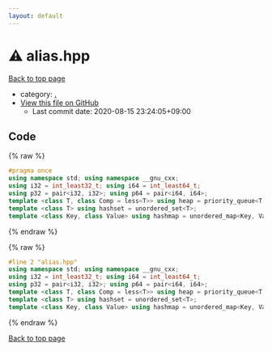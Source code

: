 ```yaml
---
layout: default
---
```


<!-- mathjax config similar to math.stackexchange -->
<script type="text/javascript" async
  src="https://cdnjs.cloudflare.com/ajax/libs/mathjax/2.7.5/MathJax.js?config=TeX-MML-AM_CHTML">
</script>
<script type="text/x-mathjax-config">
  MathJax.Hub.Config({
    TeX: { equationNumbers: { autoNumber: "AMS" }},
    tex2jax: {
      inlineMath: [ ['$','$'] ],
      processEscapes: true
    },
    "HTML-CSS": { matchFontHeight: false },
    displayAlign: "left",
    displayIndent: "2em"
  });
</script>

<script type="text/javascript" src="https://cdnjs.cloudflare.com/ajax/libs/jquery/3.4.1/jquery.min.js"></script>
<script src="https://cdn.jsdelivr.net/npm/jquery-balloon-js@1.1.2/jquery.balloon.min.js" integrity="sha256-ZEYs9VrgAeNuPvs15E39OsyOJaIkXEEt10fzxJ20+2I=" crossorigin="anonymous"></script>
<script type="text/javascript" src="../assets/js/copy-button.js"></script>
<link rel="stylesheet" href="../assets/css/copy-button.css" />


# :warning: alias.hpp

<a href="../index.html">Back to top page</a>

* category: <a href="../index.html#5058f1af8388633f609cadb75a75dc9d">.</a>
* <a href="{{ site.github.repository_url }}/blob/master/alias.hpp">View this file on GitHub</a>
    - Last commit date: 2020-08-15 23:24:05+09:00




## Code

<a id="unbundled"></a>
{% raw %}
```cpp
#pragma once
using namespace std; using namespace __gnu_cxx;
using i32 = int_least32_t; using i64 = int_least64_t;
using p32 = pair<i32, i32>; using p64 = pair<i64, i64>;
template <class T, class Comp = less<T>> using heap = priority_queue<T, vector<T>, Comp>;
template <class T> using hashset = unordered_set<T>;
template <class Key, class Value> using hashmap = unordered_map<Key, Value>;

```
{% endraw %}

<a id="bundled"></a>
{% raw %}
```cpp
#line 2 "alias.hpp"
using namespace std; using namespace __gnu_cxx;
using i32 = int_least32_t; using i64 = int_least64_t;
using p32 = pair<i32, i32>; using p64 = pair<i64, i64>;
template <class T, class Comp = less<T>> using heap = priority_queue<T, vector<T>, Comp>;
template <class T> using hashset = unordered_set<T>;
template <class Key, class Value> using hashmap = unordered_map<Key, Value>;

```
{% endraw %}

<a href="../index.html">Back to top page</a>

